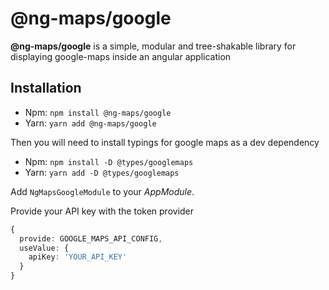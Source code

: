 # @ng-maps/google

**@ng-maps/google** is a simple, modular and tree-shakable library for displaying google-maps inside an angular application

## Installation

- Npm: `npm install @ng-maps/google`
- Yarn: `yarn add @ng-maps/google`

Then you will need to install typings for google maps as a dev dependency

- Npm: `npm install -D @types/googlemaps`
- Yarn: `yarn add -D @types/googlemaps`

Add `NgMapsGoogleModule` to your _AppModule_.

Provide your API key with the token provider

```ts
{
  provide: GOOGLE_MAPS_API_CONFIG,
  useValue: {
    apiKey: 'YOUR_API_KEY'
  }
}
```
